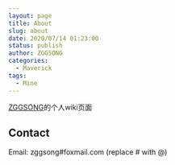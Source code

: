 ```yaml
---
layout: page
title: About
slug: about
date: 2020/07/14 01:23:00
status: publish
author: ZGGSONG
categories: 
  - Maverick
tags: 
  - Mine
---
```



[ZGGSONG](https://www.zggsong.cn/)的个人wiki页面

## Contact

Email: zggsong#foxmail.com (replace # with @)
